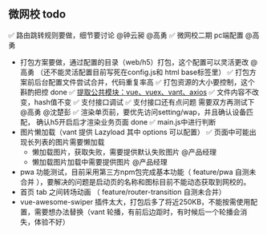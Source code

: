 ## 微网校 todo

✅ 路由跳转规则要做，细节要讨论  @钟云昶 @高勇
✅ 微网校二期 pc端配置 @高勇
- 打包方案要做，通过配置的目录（web/h5）打包，这个配置可以灵活更改 @高勇 （还不能灵活配置目前写死在config.js和 html base标签里）
✅ 打包方案前后台配置文件尝试合并，代码重复率高
✅ 打包资源的大小要控制，这个斟酌把控 done
	✅ [提取公共模块：vue、vuex、vant、axios](/build/webpack.prod.conf.js)
	✅ 文件内容不改变，hash值不变
✅ 支付接口调试
	✅ 支付接口还有点问题 需要双方再测试下 @高勇 @沈楚彭
✅ 渲染单页前，要优先访问setting/wap，并且确认设备匹配， 确认h5开启后才渲染业务页面 done
	✅ main.js中进行判断
- 图片懒加载（vant 提供 Lazyload 其中 options 可以配置）
  ✅ 页面中可能出现长列表的图片需要懒加载
  + 懒加载图片，获取失败，需要提供默认失败图片 @产品经理
  + 懒加载图片加载中需要提供图片 @产品经理
- pwa 功能测试，目前采用第三方npm包完成基本功能（ feature/pwa 自测未合并 ），要解决的问题是启动页的名称和图标目前不能动态获取到网校的。
- 首页 tab 之间转场动画 （ feature/router-transition 自测未合并）
- vue-awesome-swiper 插件太大，打包后多了将近250KB，不能按需使用配置，需要想办法替换（vant 轮播，有前后边距时，有时候后一个轮播会消失，体验不好）

